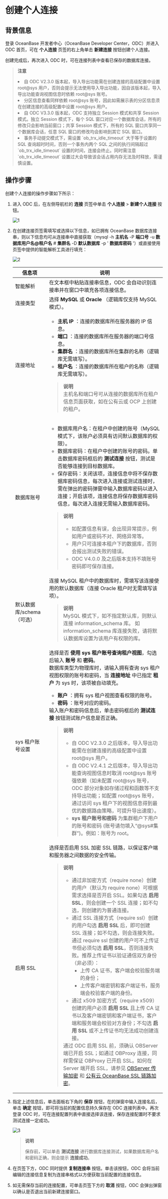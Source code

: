 # 创建个人连接



## 背景信息

登录 OceanBase 开发者中心（OceanBase Developer Center，ODC）并进入 ODC 首页，可在 **个人连接** 页签的右上角单击 **新建连接** 按钮创建个人连接。

创建完成后，再次进入 ODC 时，可在连接列表中查看已保存的数据库连接。


> **注意** <br> 
> <li> 自 ODC V2.3.0 版本起，导入导出功能需在创建连接的高级配置中设置 root@sys 用户，否则会提示无法使用导入导出功能，因自该版本起，导入导出功能查询视图信息时依赖 root@sys 账号。</li>
> <li> 分区信息查看同样依赖 root@sys 账号，因此如需展示表的分区信息须在创建连接的高级配置中设置 root@sys 用户。</li>
> <li> 自 ODC V3.3.0 版本起，ODC 支持独立 Session 模式和共享 Session 模式。独立 Session 模式下，每个 SQL 窗口对应一个数据库会话，所有的修改只会影响当前窗口；共享 Session 模式下，所有的 SQL 窗口共享同一个数据库会话，任意 SQL 窗口的修改均会影响到其它 SQL 窗口。</li>
> <li> 事务手动提交模式下，需设置 `ob_trx_idle_timeout` 大于等于设置的 SQL 查询超时时间，否则一个事务内两个 SQL 之间的执行间隔超过 `ob_trx_idle_timeout` 设置的时间，连接会终止。同时需注意 `ob_trx_idle_timeout` 设置过大会导致该会话占用内存无法及时释放，需谨慎设置。</li>

  




## 操作步骤

创建个人连接的操作步骤如下所示：


1. 进入 ODC 后，在左侧导航栏的 **连接** 页签中单击 **个人连接** > **新建个人连接** 按钮。

   ![1](https://obbusiness-private.oss-cn-shanghai.aliyuncs.com/doc/img/odc/410/private%20connection/1.png)

2. 在创建连接页签需填写或选择以下信息，如已拥有 OceanBase 数据库连接串，则以下信息均可从连接串中直接获取（mysql -h **主机名** -P **端口号** -u **数据库用户名@租户名** # **集群名** -D **默认数据库** -p ' **数据库密码** '）或直接使用页签中提供的智能解析工具进行填充：

   ![2](https://obbusiness-private.oss-cn-shanghai.aliyuncs.com/doc/img/odc/410/private%20connection/2.png)

   

   |     信息项     |  说明  |
   |-------------|--------------------------------------------------------------------------------------------------------------------------------------------------------------------------------------------------------------------------------------------------------------------------------------------------------------------------------------------------------------------------------------------------------------------------------------------------------------------------------------------------------------------------------------------------------------------------------------------------------------------------------------------------------|
   | 智能解析        | 在文本框中粘贴连接串信息，ODC 会自动识别连接串并在窗口中填充各项连接信息。  |
   | 连接类型        | 选择 **MySQL** 或 **Oracle** （逻辑库仅支持 MySQL 模式）。 |
   | 连接地址        | <ul><li> **主机 IP** ：连接的数据库所在服务器的 IP 信息。</li><li> **端口** ：连接的数据库所在服务器的端口号信息。</li><li> **集群名** ：连接的数据库所在集群的名称（逻辑库无需填写）。</li><li> **租户名** ：连接的数据库所在租户的名称（逻辑库无需填写）。</li></ul><blockquote> **说明**<br> 主机名和端口号可从连接的数据库所在租户信息页面获取，如在公有云或 OCP 上创建的租户。</blockquote>   |
   | 数据库账号       | <ul><li> 数据库用户名：在租户中创建的账号（MySQL 模式下，该账户必须具有访问默认数据库的权限）。</li><li> 数据库密码：在租户中创建的账号的密码。单击数据库密码框后的 **测试连接** 按钮，测试是否能够连接到目标数据库。</li><li> 保存密码：关闭该项，连接信息中将不保存数据库密码信息，每次进入连接或测试连接时，需在弹出的密码弹窗中输入数据库密码以进入连接；开启该项，连接信息将保存数据库密码信息，每次进入连接无需输入数据库密码。</li></ul> <blockquote>  **说明** <ul><li> 如配置信息有误，会出现异常提示，例如用户或密码不对、网络异常等。</li><li> 用户只可连接本租户下的数据库，否则会报出测试失败的错误。</li><li>ODC V4.0.0 及之后版本支持不填账号密码即可保存连接。</li></ul></blockquote>     |
   | 默认数据库/schema（可选）       | 连接 MySQL 租户中的数据库时，需填写该连接使用的默认数据库（连接 Oracle 租户时无需填写该项）。<blockquote> **说明** <br> MySQL 模式下，如不指定默认库，则默认连接 information_schema 库。 如 information_schema 库连接失败，请将默认数据库设置为该用户有权限的库。</blockquote>  |
   | sys 租户账号设置 | 选择是否 **使用 sys 租户账号查询租户视图**，勾选后输入 **账号** 和 **密码**。<br> 数据库类型为物理库时，请输入拥有查询 sys 租户视图权限的账号和密码，当 **连接地址** 中已指定 **租户** 为 sys 时，该项被自动填充。<ul><li> **账户** ：拥有 sys 租户视图查看权限的账号。</li><li> **密码** ：账号对应的密码。</li></ul>    输入账户和密码信息后，单击密码框后的 **测试连接** 按钮测试账户信息是否正确。<blockquote> **说明** <ul><li> 自 ODC V2.3.0 之后版本，导入导出功能需在创建连接的高级配置中设置 root@sys 用户。</li><li> 自 ODC V2.4.1 之后版本，导入导出功能查询视图信息时取消 root@sys 账号强依赖（如未配置 root@sys 账号，ODC 部分对象如存储过程和函数等不支持导出功能；如配置 root@sys 账号，通过访问 sys 租户下的视图信息得到最优的数据路由策略，可提升导出速度）。</li><li>  **sys 租户账号和密码** 为集群租户下用户的账号和密码 (账号请勿填入“@sys#集群”)。例如：账号为 root。 </li></ul></blockquote>    |
   |启用 SSL|选择是否启用 SSL 加密 SSL 链路，以保证客户端和服务器之间数据的安全传输。<blockquote>**说明**</br><ul><li>通过非加密方式（require none）创建的用户（默认为 require none）可根据需求选择是否开启 SSL。如果勾选 **启用 SSL**，则会创建一个 SSL 连接；如不勾选，则创建的为普通连接。</li><li>通过 SSL 连接方式（require ssl）创建的用户勾选 **启用 SSL** 后，即可创建 SSL 连接；如不勾选，则会连接失败。<br>通过 require ssl 创建的用户可不上传证书但必须勾选 **启用 SSL**，否则连接失败。推荐上传证书以验证通信双方身份（非必须）：<ul><li>上传 CA 证书，客户端会校验服务端的身份；</li><li>上传客户端密钥和客户端证书，服务端会校验客户端的身份。</li></ul></li><li>通过 x509 加密方式（require x509）创建的用户必须 **启用 SSL** 且上传 CA 证书以及客户端密钥和客户端证书，客户端和服务端会校验对方身份；不勾选 **启用 SSL** 或不上传证书均无法成功创建连接。</li></ul>通过 ODC 启用 SSL 前，须确认 OBServer 端已开启 SSL；如通过 OBProxy 连接，同样需保证 OBProxy 已开启 SSL。如何在 Server 端开启 SSL，请参见 [OBServer 传输加密](https://www.oceanbase.com/docs/enterprise-oceanbase-database-cn-10000000000944716) 和 [公有云 OceanBase SSL 链路加密](https://help.aliyun.com/document_detail/254643.html)。</blockquote>|
   

3. 指定上述信息后，单击面板右下角的 **保存** 按钮，在的弹窗中输入连接名后，单击 **确定** 按钮，即可将当前的配置信息持久保存在 ODC 连接列表中。再次登录 ODC 时，可在连接配置列表中直接选择该连接，保存连接配置时不要求测试连接一定成功。

   ![3](https://obbusiness-private.oss-cn-shanghai.aliyuncs.com/doc/img/odc/410/private%20connection/3.png)
   
   > **说明**  
   > 
   > 保存前，可以单击 **测试连接** 进行数据库连接测试，如果数据库用户名和密码正确，则会提示 **连接成功**。
   
  

4. 在页签下方，ODC 同时提供 **复制连接串** 按钮。单击该按钮，ODC 会将当前编辑的连接信息复制为连接串格式以方便获取当前配置的连接信息。

   

5. 如无需保存当前的连接配置，可单击页签下方的 **取消** 按钮，ODC 会弹出弹窗以确认是否退出当前新建连接窗口。